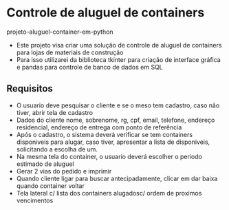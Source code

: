 # Controle de aluguel de containers
projeto-aluguel-container-em-python
- Este projeto visa criar uma solução de controle de aluguel de containers para lojas de materiais de construção
- Para isso utilizarei da biblioteca tkinter para criação de interface gráfica e pandas para controle de banco de dados em SQL
## Requisitos
- O usuario deve pesquisar o cliente e se o meso tem cadastro, caso não tiver, abrir tela de cadastro
- Dados do cliente nome, sobrenome, rg, cpf, email, telefone, endereço residencial, endereço de entrega com ponto de referência
- Após o cadastro, o sistema deverá verificar se tem containers disponiveis para alugar, caso tiver, apresentar a lista de disponiveis, solicitando a escolha de um.
- Na mesma tela do container, o usuario deverá escolher o periodo estimado de aluguel
- Gerar 2 vias do pedido e imprimir
- Quando cliente ligar para buscar antecipadamente, clicar em dar baixa quando container voltar
- Tela lateral c/ lista dos containers alugadosc/ ordem de proximos vencimentos
